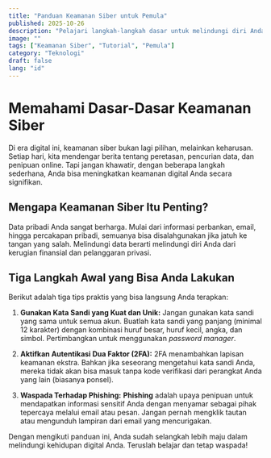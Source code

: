 ```yaml
---
title: "Panduan Keamanan Siber untuk Pemula"
published: 2025-10-26
description: "Pelajari langkah-langkah dasar untuk melindungi diri Anda di dunia digital. Panduan ini cocok untuk siapa saja yang ingin memulai belajar tentang keamanan siber."
image: ""
tags: ["Keamanan Siber", "Tutorial", "Pemula"]
category: "Teknologi"
draft: false
lang: "id"
---
```


# Memahami Dasar-Dasar Keamanan Siber

Di era digital ini, keamanan siber bukan lagi pilihan, melainkan keharusan. Setiap hari, kita mendengar berita tentang peretasan, pencurian data, dan penipuan online. Tapi jangan khawatir, dengan beberapa langkah sederhana, Anda bisa meningkatkan keamanan digital Anda secara signifikan.

## Mengapa Keamanan Siber Itu Penting?

Data pribadi Anda sangat berharga. Mulai dari informasi perbankan, email, hingga percakapan pribadi, semuanya bisa disalahgunakan jika jatuh ke tangan yang salah. Melindungi data berarti melindungi diri Anda dari kerugian finansial dan pelanggaran privasi.

## Tiga Langkah Awal yang Bisa Anda Lakukan

Berikut adalah tiga tips praktis yang bisa langsung Anda terapkan:

1.  **Gunakan Kata Sandi yang Kuat dan Unik:** Jangan gunakan kata sandi yang sama untuk semua akun. Buatlah kata sandi yang panjang (minimal 12 karakter) dengan kombinasi huruf besar, huruf kecil, angka, dan simbol. Pertimbangkan untuk menggunakan *password manager*.

2.  **Aktifkan Autentikasi Dua Faktor (2FA):** 2FA menambahkan lapisan keamanan ekstra. Bahkan jika seseorang mengetahui kata sandi Anda, mereka tidak akan bisa masuk tanpa kode verifikasi dari perangkat Anda yang lain (biasanya ponsel).

3.  **Waspada Terhadap Phishing:** **Phishing** adalah upaya penipuan untuk mendapatkan informasi sensitif Anda dengan menyamar sebagai pihak tepercaya melalui email atau pesan. Jangan pernah mengklik tautan atau mengunduh lampiran dari email yang mencurigakan.

Dengan mengikuti panduan ini, Anda sudah selangkah lebih maju dalam melindungi kehidupan digital Anda. Teruslah belajar dan tetap waspada!
